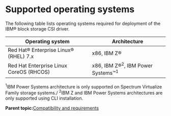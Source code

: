 # Supported operating systems

The following table lists operating systems required for deployment of the IBM® block storage CSI driver.

|Operating system|Architecture|
|----------------|------------|
|Red Hat® Enterprise Linux® \(RHEL\) 7.x|x86, IBM Z®|
|Red Hat Enterprise Linux CoreOS \(RHCOS\)|x86, IBM Z®<sup>2</sup>, IBM Power Systems™<sup>1</sup>|

<sup>1</sup>IBM Power Systems architecture is only supported on Spectrum Virtualize Family storage systems./
<sup>2</sup>IBM Z and IBM Power Systems architectures are only supported using CLI installation.

**Parent topic:**[Compatibility and requirements](csi_rn_compatibility.md)


